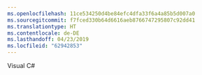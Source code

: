 ```yaml
---
ms.openlocfilehash: 11ce534250d4be84efc4dfa33f6a4a85b5d007a0
ms.sourcegitcommit: f7fced330b64d6616aeb8766747295807c92dd41
ms.translationtype: HT
ms.contentlocale: de-DE
ms.lasthandoff: 04/23/2019
ms.locfileid: "62942853"
---
```

 Visual C\# 